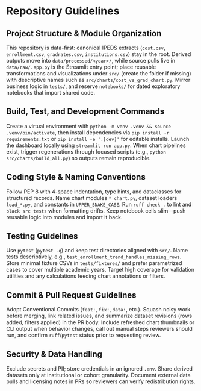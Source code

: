 # Repository Guidelines

## Project Structure & Module Organization
This repository is data-first: canonical IPEDS extracts (`cost.csv`, `enrollment.csv`, `gradrates.csv`, `institutions.csv`) stay in the root. Derived outputs move into `data/processed/<year>/`, while source pulls live in `data/raw/`. `app.py` is the Streamlit entry point; place reusable transformations and visualizations under `src/` (create the folder if missing) with descriptive names such as `src/charts/cost_vs_grad_chart.py`. Mirror business logic in `tests/`, and reserve `notebooks/` for dated exploratory notebooks that import shared code.

## Build, Test, and Development Commands
Create a virtual environment with `python -m venv .venv && source .venv/bin/activate`, then install dependencies via `pip install -r requirements.txt` or `pip install -e '.[dev]'` for editable installs. Launch the dashboard locally using `streamlit run app.py`. When chart pipelines exist, trigger regenerations through focused scripts (e.g., `python src/charts/build_all.py`) so outputs remain reproducible.

## Coding Style & Naming Conventions
Follow PEP 8 with 4-space indentation, type hints, and dataclasses for structured records. Name chart modules `*_chart.py`, dataset loaders `load_*.py`, and constants in `UPPER_SNAKE_CASE`. Run `ruff check .` to lint and `black src tests` when formatting drifts. Keep notebook cells slim—push reusable logic into modules and import it back.

## Testing Guidelines
Use `pytest` (`pytest -q`) and keep test directories aligned with `src/`. Name tests descriptively, e.g., `test_enrollment_trend_handles_missing_rows`. Store minimal fixture CSVs in `tests/fixtures/` and prefer parametrized cases to cover multiple academic years. Target high coverage for validation utilities and any calculations feeding chart annotations or filters.

## Commit & Pull Request Guidelines
Adopt Conventional Commits (`feat:`, `fix:`, `data:`, etc.). Squash noisy work before merging, link related issues, and summarize dataset revisions (rows added, filters applied) in the PR body. Include refreshed chart thumbnails or CLI output when behavior changes, call out manual steps reviewers should run, and confirm `ruff`/`pytest` status prior to requesting review.

## Security & Data Handling
Exclude secrets and PII; store credentials in an ignored `.env`. Share derived datasets only at institutional or cohort granularity. Document external data pulls and licensing notes in PRs so reviewers can verify redistribution rights.

